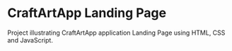 # CraftArtApp Landing Page

Project illustrating CraftArtApp application Landing Page using HTML, CSS and JavaScript.